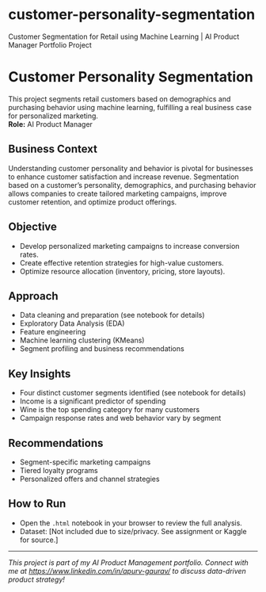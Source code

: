 # customer-personality-segmentation
Customer Segmentation for Retail using Machine Learning | AI Product Manager Portfolio Project

# Customer Personality Segmentation

This project segments retail customers based on demographics and purchasing behavior using machine learning, fulfilling a real business case for personalized marketing.  
**Role:** AI Product Manager

## Business Context

Understanding customer personality and behavior is pivotal for businesses to enhance customer satisfaction and increase revenue. Segmentation based on a customer’s personality, demographics, and purchasing behavior allows companies to create tailored marketing campaigns, improve customer retention, and optimize product offerings.

## Objective

- Develop personalized marketing campaigns to increase conversion rates.
- Create effective retention strategies for high-value customers.
- Optimize resource allocation (inventory, pricing, store layouts).

## Approach

- Data cleaning and preparation (see notebook for details)
- Exploratory Data Analysis (EDA)
- Feature engineering
- Machine learning clustering (KMeans)
- Segment profiling and business recommendations

## Key Insights

- Four distinct customer segments identified (see notebook for details)
- Income is a significant predictor of spending
- Wine is the top spending category for many customers
- Campaign response rates and web behavior vary by segment

## Recommendations

- Segment-specific marketing campaigns
- Tiered loyalty programs
- Personalized offers and channel strategies

## How to Run

- Open the `.html` notebook in your browser to review the full analysis.
- Dataset: [Not included due to size/privacy. See assignment or Kaggle for source.]

---

*This project is part of my AI Product Management portfolio. Connect with me at https://www.linkedin.com/in/apurv-gaurav/ to discuss data-driven product strategy!*

